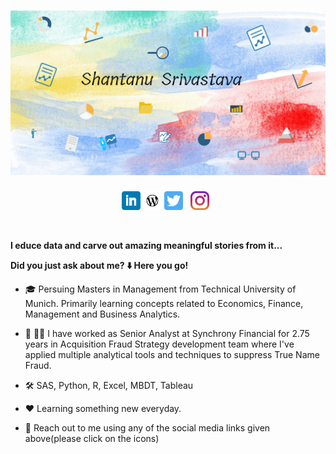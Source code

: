 
# [![Shantanu_Banner_header](https://github.com/santaaastic/santaaastic/blob/main/GitHub_Banner.png)](https://learnwithsanta.wordpress.com/category/data-science/)


<p align='center'>
<a href="https://www.linkedin.com/in/shantanu-srivastava-7814981a4/"><img height="30" src="https://github.com/santaaastic/santaaastic/blob/main/linkedin.png?raw=true"></a>
<a href="https://learnwithsanta.wordpress.com/"><img height="30" src="https://github.com/santaaastic/santaaastic/blob/main/wordpress.png?raw=true"></a>
<a href="https://twitter.com/Santa_0809"><img height="30" src="https://github.com/santaaastic/santaaastic/blob/main/twitter.png?raw=true"></a>&nbsp;&nbsp;
<a href="https://www.instagram.com/"><img height="30" src="https://github.com/santaaastic/santaaastic/blob/main/instagram.jpg?raw=true"></a>&nbsp;&nbsp;
</p>

<br />

**I educe data and carve out amazing meaningful stories from it...**


**Did you just ask about me? ⬇️ Here you go!**

- 🎓 Persuing Masters in Management from Technical University of Munich. Primarily learning concepts related to Economics, Finance, Management and Business Analytics.

- 💼 👨‍💻 I have worked as Senior Analyst at Synchrony Financial for 2.75 years in Acquisition Fraud Strategy development team where I've applied multiple analytical tools and       techniques to suppress True Name Fraud.

- 🛠️ SAS, Python, R, Excel, MBDT, Tableau

- ❤️ Learning something new everyday.

- 📧 Reach out to me using any of the social media links given above(please click on the icons)

